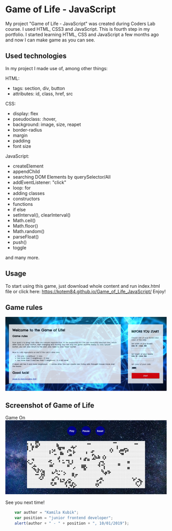 # Game of Life - JavaScript
My project "Game of Life - JavaScript" was created during Coders Lab course. I used HTML, CSS3 and JavaScript.
This is fourth step in my portfolio. I started learning HTML, CSS and JavaScript a few months ago and now I can make game as you can see.

## Used technologies
In my project I made use of, among other things:

HTML:
+ tags: section, div, button
+ attributes: id, class, href, src

CSS:
+ display: flex
+ pseudoclass: :hover,
+ background: image, size, reapet
+ border-radius
+ margin
+ padding
+ font size

JavaScript:
+ createElement
+ appendChild
+ searching DOM Elements by querySelector/All
+ addEventListener: "click"
+ loop: for
+ adding classes
+ constructors
+ functions
+ if else
+ setInterval(), clearInterval()
+ Math.ceil()
+ Math.floor()
+ Math.random()
+ parseFloat()
+ push()
+ toggle

and many more.

## Usage
To start using this game, just download whole content and run index.html file or click here: https://kotem84.github.io/Game_of_Life_JavaScript/
Enjoy!
 
## Game rules
![GameOfLife - FirstPage](./images/Game_rules.png)

## Screenshot of Game of Life

Game On
![GameOfLife - GameOn](./images/Game_on.png)

See you next time!

```javascript
	var author = "Kamila Kubik";
	var position = "junior frontend developer";
	alert(author + " - " + position + ", 10/01/2019");
```

